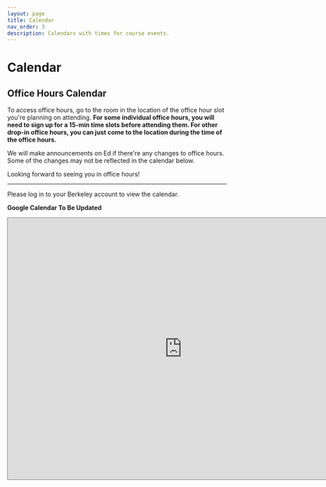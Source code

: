 ```yaml
---
layout: page
title: Calendar
nav_order: 3
description: Calendars with times for course events.
---
```


# Calendar

<a name='ohc'></a>

## Office Hours Calendar

To access office hours, go to the room in the location of the office hour slot you're planning on attending. **For some individual office hours, you will need to sign up for a 15-min time slots before attending them. For other drop-in office hours, you can just come to the location during the time of the office hours.** 

We will make announcements on Ed if there're any changes to office hours. Some of the changes may not be reflected in the calendar below. 

Looking forward to seeing you in office hours!

---

Please log in to your Berkeley account to view the calendar. 

**Google Calendar To Be Updated**

<iframe src="https://calendar.google.com/calendar/embed?height=600&wkst=1&bgcolor=%23ffffff&ctz=America%2FLos_Angeles&showNav=1&showCalendars=1&showTabs=1&mode=WEEK&src=Y185YjA5ODcwY2FiOGIyYjcwZmQ3YzQyZTY0NjdlZWU4YTVkMWEwMmY4MDNlMzk1YmQ4OTQ2ZjQxNGJlMDhjMTAyQGdyb3VwLmNhbGVuZGFyLmdvb2dsZS5jb20&color=%237CB342" style="border:solid 1px #777" width="800" height="600" frameborder="0" scrolling="no"></iframe>

<br>

